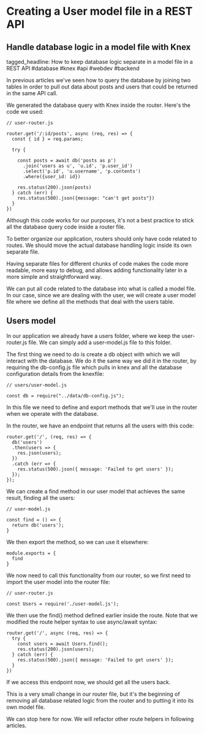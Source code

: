 # Creating a User model file in a REST API
## Handle database logic in a model file with Knex

tagged_headline: How to keep database logic separate in a model file in a REST API #database #knex #api #webdev #backend



In previous articles we've seen how to query the database by joining two tables in order to pull out data about posts and users that could be returned in the same API call.

We generated the database query with Knex inside the router. Here's the code we used:

```
// user-router.js

router.get('/:id/posts', async (req, res) => {
  const { id } = req.params;

  try {

    const posts = await db('posts as p')
      .join('users as u', 'u.id', 'p.user_id')
      .select('p.id', 'u.username', 'p.contents')
      .where({user_id: id})

    res.status(200).json(posts)
  } catch (err) {
    res.status(500).json({message: "can't get posts"})
  }
})
```

Although this code works for our purposes, it's not a best practice to stick all the database query code inside a router file.

To better organize our application, routers should only have code related to routes. We should move the actual database handling logic inside its own separate file.

Having separate files for different chunks of code makes the code more readable, more easy to debug, and allows adding functionality later in a more simple and straightforward way.

We can put all code related to the database into what is called a model file. In our case, since we are dealing with the user, we will create a user model file where we define all the methods that deal with the users table.

## Users model

In our application we already have a users folder, where we keep the user-router.js file. We can simply add a user-model.js file to this folder.

The first thing we need to do is create a db object with which we will interact with the database. We do it the same way we did it in the router, by requiring the db-config.js file which pulls in knex and all the database configuration details from the knexfile:

```
// users/user-model.js

const db = require("../data/db-config.js");
```

In this file we need to define and export methods that we'll use in the router when we operate with the database.

In the router, we have an endpoint that returns all the users with this code:

```
router.get('/', (req, res) => {
  db('users')
  .then(users => {
    res.json(users);
  })
  .catch (err => {
    res.status(500).json({ message: 'Failed to get users' });
  });
});
```

We can create a find method in our user model that achieves the same result,
finding all the users:

```
// user-model.js

const find = () => {
  return db('users');
}
```

We then export the method, so we can use it elsewhere:

```
module.exports = {
  find
}
```

We now need to call this functionality from our router, so we first need to import the user model into the router file:

```
// user-router.js

const Users = require('./user-model.js');
```

We then use the find() method defined earlier inside the route. Note that we modified the route helper syntax to use async/await syntax:

```
router.get('/', async (req, res) => {
  try {
    const users = await Users.find();
    res.status(200).json(users);
  } catch (err) {
    res.status(500).json({ message: 'Failed to get users' });
  }
})
```

If we access this endpoint now, we should get all the users back.

This is a very small change in our router file, but it's the beginning of removing all database related logic from the router and to putting it into its own model file.

We can stop here for now. We will refactor other route helpers in following articles.
